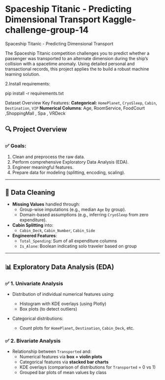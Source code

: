 # Spaceship Titanic - Predicting Dimensional Transport Kaggle-challenge-group-14

Spaceship Titanic - Predicting Dimensional Transport

The Spaceship Titanic competition challenges you to predict whether a passenger was transported to an alternate dimension during the ship’s collision with a spacetime anomaly. Using detailed personal and transactional records, this project applies the to build a robust machine learning solution.

2.Install requirements:

pip install -r requirements.txt

 Dataset Overview
 Key Features:
**Categorical:** `HomePlanet`, `CryoSleep`, `Cabin`, `Destination`, `VIP`
**Numerical Columns**: Age, RoomService, FoodCourt ,ShoppingMall , Spa , VRDeck
  
## 🔍 Project Overview

### ✅ Goals:
1. Clean and preprocess the raw data.
2. Perform comprehensive Exploratory Data Analysis (EDA).
3. Engineer meaningful features.
4. Prepare data for modeling (splitting, encoding, scaling).
---

## 🧹 Data Cleaning

- **Missing Values** handled through:
  - Group-wise imputations (e.g., median `Age` by group).
  - Domain-based assumptions (e.g., inferring `CryoSleep` from zero expenditure).
- **Cabin Splitting** into:
  - `Cabin_Deck`, `Cabin_Number`, `Cabin_Side`
- **Engineered Features**:
  - `Total_Spending`: Sum of all expenditure columns
  - `Is_Alone`: Boolean indicating solo traveler based on group

---
## 📊 Exploratory Data Analysis (EDA)

### ✅ 1. Univariate Analysis

- Distribution of individual numerical features using:
  - Histogram with KDE overlays (using Plotly)
  - Box plots (to detect outliers)

- Categorical distributions:
  - Count plots for `HomePlanet`, `Destination`, `Cabin_Deck`, etc.

### ✅ 2. Bivariate Analysis

- Relationship between `Transported` and:
  - Numerical features via **box + violin plots**
  - Categorical features via **stacked bar charts**
  - KDE overlays (comparison of distributions for `Transported` = 0 vs 1)
  - Grouped bar plots of mean values by class
